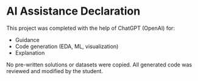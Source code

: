 # AI Assistance Declaration

This project was completed with the help of ChatGPT (OpenAI) for:
- Guidance
- Code generation (EDA, ML, visualization)
- Explanation

No pre-written solutions or datasets were copied.
All generated code was reviewed and modified by the student.

